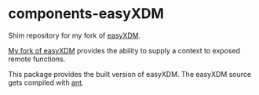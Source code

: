 components-easyXDM
=================

Shim repository for my fork of [easyXDM](https://github.com/oyvindkinsey/easyXDM).

[My fork of easyXDM](https://github.com/nevans54/easyXDM) provides the ability to supply a context to exposed remote functions.

This package provides the built version of easyXDM. The easyXDM source gets compiled with [ant](https://github.com/apache/ant).
